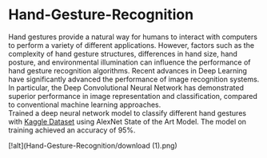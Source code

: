 # Hand-Gesture-Recognition
Hand gestures provide a natural way for humans to interact with computers to perform a variety of different applications. However, factors such as the complexity of hand gesture structures, differences in hand size, hand posture, and environmental illumination can influence the performance of hand gesture recognition algorithms. Recent advances in Deep Learning have significantly advanced the performance of image recognition systems. In particular, the Deep Convolutional Neural Network has demonstrated superior performance in image representation and classification, compared to conventional machine learning approaches.
<br/>
Trained a deep neural network model to classify different hand gestures with [Kaggle Dataset](https://www.kaggle.com/gti-upm/leapgestrecog)
using AlexNet State of the Art Model.
The model on training achieved an accuracy of 95%.

[!alt](Hand-Gesture-Recognition/download (1).png)
      
